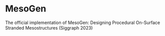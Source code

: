 # MesoGen
The official implementation of MesoGen: Designing Procedural On-Surface Stranded Mesostructures (Siggraph 2023)
